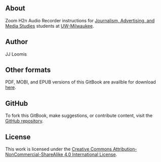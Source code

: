 ## About

Zoom H2n Audio Recorder instructions for [Journalism, Advertising, and Media Studies](http://uwm.edu/journalism-advertising-media-studies/ "Journalism, Advertising, and Media Studies website") students at [UW-Milwaukee](http://uwm.edu/ "UW–Milwaukee website").

## Author

JJ Loomis

## Other formats

PDF, MOBI, and EPUB versions of this GitBook are availble for download [here](https://www.gitbook.com/book/jjloomis/zoom-h2n-audio-recorder/detail).

## GitHub

To fork this GitBook, make suggestions, or contribute content, visit the [GitHub repository](https://github.com/jjloomis/zoom-h2n-audio-recorder).

## License

This work is licensed under the [Creative Commons Attribution-NonCommercial-ShareAlike 4.0 International License](https://creativecommons.org/licenses/by-nc-sa/4.0/).

